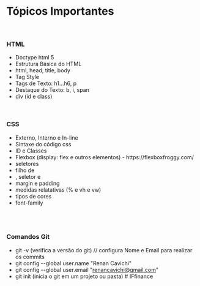 <h1> Tópicos Importantes</h1>
<br>

<h3> HTML</h3>

<ul>
<li> Doctype html 5</li>
<li> Estrutura Básica do HTML</li>
<li> html, head, title, body</li>
<li> Tag Style</h1>
<li> Tags de Texto: h1...h6, p</li>
<li> Destaque do Texto: b, i, span</li>
<li> div (id e class)</li>
</ul>

<br>

<h3>CSS</h3>
<ul>
<li> Externo, Interno e In-line</li>
<li> Sintaxe do código css</li>
<li> ID e Classes</li>
<li> Flexbox (display: flex e outros elementos) - https://flexboxfroggy.com/</li>
<li> seletores</li>
<li> filho de</li>
<li> , seletor e</li>
<li> margin e padding</li>
<li> medidas relatativas (% e vh e vw)</li>
<li> tipos de cores</li>
<li> font-family</li>
</ul>
<br><br>
<h3> Comandos Git</h3>

- git -v (verifica a versão do git)
  // configura Nome e Email para realizar os commits
- git config --global user.name "Renan Cavichi"
- git config --global user.email "renancavichi@gmail.com"
- git init (inicia o git em um projeto ou pasta)
#   I F f i n a n c e 
 
 
